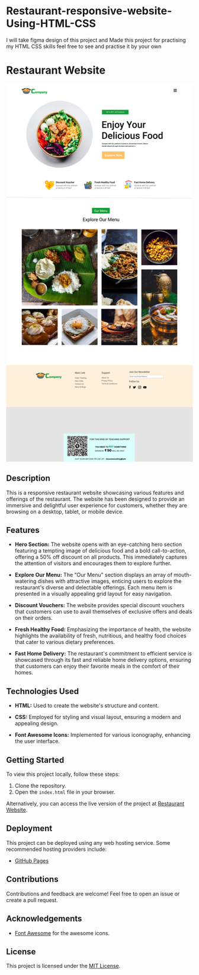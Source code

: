 # Restaurant-responsive-website-Using-HTML-CSS
I will take figma design of this project and Made this project for practising my HTML CSS skills feel free to see and practise it by your own

# Restaurant Website

![Restaurant Website Screenshot](./images/screenshot.png)

## Description

This is a responsive restaurant website showcasing various features and offerings of the restaurant. The website has been designed to provide an immersive and delightful user experience for customers, whether they are browsing on a desktop, tablet, or mobile device.

## Features

- **Hero Section:** The website opens with an eye-catching hero section featuring a tempting image of delicious food and a bold call-to-action, offering a 50% off discount on all products. This immediately captures the attention of visitors and encourages them to explore further.

- **Explore Our Menu:** The "Our Menu" section displays an array of mouth-watering dishes with attractive images, enticing users to explore the restaurant's diverse and delectable offerings. Each menu item is presented in a visually appealing grid layout for easy navigation.

- **Discount Vouchers:** The website provides special discount vouchers that customers can use to avail themselves of exclusive offers and deals on their orders.

- **Fresh Healthy Food:** Emphasizing the importance of health, the website highlights the availability of fresh, nutritious, and healthy food choices that cater to various dietary preferences.

- **Fast Home Delivery:** The restaurant's commitment to efficient service is showcased through its fast and reliable home delivery options, ensuring that customers can enjoy their favorite meals in the comfort of their homes.

## Technologies Used

- **HTML:** Used to create the website's structure and content.

- **CSS:** Employed for styling and visual layout, ensuring a modern and appealing design.

- **Font Awesome Icons:** Implemented for various iconography, enhancing the user interface.



## Getting Started

To view this project locally, follow these steps:

1. Clone the repository.
2. Open the `index.html` file in your browser.

Alternatively, you can access the live version of the project at [Restaurant Website](https://your-live-url-here).

## Deployment

This project can be deployed using any web hosting service. Some recommended hosting providers include:

- [GitHub Pages](https://pages.github.com/)

## Contributions

Contributions and feedback are welcome! Feel free to open an issue or create a pull request.

## Acknowledgements

- [Font Awesome](https://fontawesome.com) for the awesome icons.

## License

This project is licensed under the [MIT License](LICENSE).
